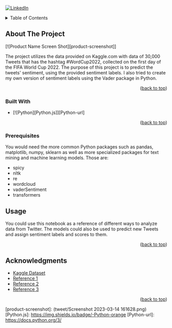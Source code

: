 



<!-- PROJECT SHIELDS -->
<!--
*** I'm using markdown "reference style" links for readability.
*** Reference links are enclosed in brackets [ ] instead of parentheses ( ).
*** See the bottom of this document for the declaration of the reference variables
*** for contributors-url, forks-url, etc. This is an optional, concise syntax you may use.
*** https://www.markdownguide.org/basic-syntax/#reference-style-links
-->

[![LinkedIn][linkedin-shield]][linkedin-url]




<!-- TABLE OF CONTENTS -->
<details>
  <summary>Table of Contents</summary>
  <ol>
    <li>
      <a href="#about-the-project">About The Project</a>
      <ul>
        <li><a href="#built-with">Built With</a></li>
      </ul>
    </li>
    <li>
      <a href="#getting-started">Getting Started</a>
      <ul>
        <li><a href="#prerequisites">Prerequisites</a></li>
    </li>
    <li><a href="#usage">Usage</a></li>
    <li><a href="#acknowledgments">Acknowledgments</a></li>
  </ol>
</details>



<!-- ABOUT THE PROJECT -->
## About The Project

[![Product Name Screen Shot][product-screenshot]]

 The project utilizes the data provided on Kaggle.com with data of 30,000 Tweets that has the hashtag #WordCup2022, collected on the first day of the FIFA World Cup 2022. The purpose of this project is to predict the tweets' sentiment, using the provided sentiment labels. I also tried to create my own version of sentiment labels using the Vader package in Python.
<p align="right">(<a href="#readme-top">back to top</a>)</p>



### Built With

* [![Python][Python.js]][Python-url]

<p align="right">(<a href="#readme-top">back to top</a>)</p>



<!-- GETTING STARTED -->
### Prerequisites

You would need the more common Python packages such as pandas, matplotlib, numpy, sklearn as well as more specialized packages for text mining and machine learning models. Those are:

* spicy
* nltk
* re
* wordcloud
* vaderSentiment
* transformers

<!-- USAGE EXAMPLES -->
## Usage
 You could use this notebook as a reference of different ways to analyze data from Twitter. The models could also be used to predict new Tweets and assign sentiment labels and scores to them.

<p align="right">(<a href="#readme-top">back to top</a>)</p>


<!-- ACKNOWLEDGMENTS -->
## Acknowledgments

* [Kaggle Dataset](https://www.kaggle.com/datasets/tirendazacademy/fifa-world-cup-2022-tweets)
* [Reference 1](https://medium.com/@piocalderon/vader-sentiment-analysis-explained-f1c4f9101cd9)
* [Reference 2](https://medium.com/deepdatascience/keywords-usernames-extraction-from-tweets-text-mining-8dfc4cb39872)
* [Reference 3](https://towardsdatascience.com/twitter-sentiment-analysis-classification-using-nltk-python-fa912578614c)

<p align="right">(<a href="#readme-top">back to top</a>)</p>



<!-- MARKDOWN LINKS & IMAGES -->
<!-- https://www.markdownguide.org/basic-syntax/#reference-style-links -->
[linkedin-shield]: https://img.shields.io/badge/-LinkedIn-black.svg?style=for-the-badge&logo=linkedin&colorB=555
[linkedin-url]: https://www.linkedin.com/in/gina-h-nguyen/
[product-screenshot]: (tweet/Screenshot 2023-03-14 161628.png)
[Python.js]: https://img.shields.io/badge/-Python-orange
[Python-url]: https://docs.python.org/3/

